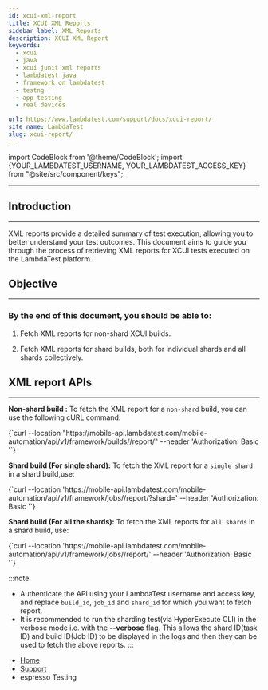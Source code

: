 ```yaml
---
id: xcui-xml-report
title: XCUI XML Reports
sidebar_label: XML Reports
description: XCUI XML Report
keywords:
  - xcui
  - java
  - xcui junit xml reports
  - lambdatest java
  - framework on lambdatest
  - testng
  - app testing
  - real devices

url: https://www.lambdatest.com/support/docs/xcui-report/
site_name: LambdaTest
slug: xcui-report/
---
```


import CodeBlock from '@theme/CodeBlock';
import {YOUR_LAMBDATEST_USERNAME, YOUR_LAMBDATEST_ACCESS_KEY} from "@site/src/component/keys";

<script type="application/ld+json"
      dangerouslySetInnerHTML={{ __html: JSON.stringify({
       "@context": "https://schema.org",
        "@type": "BreadcrumbList",
        "itemListElement": [{
          "@type": "ListItem",
          "position": 1,
          "name": "Home",
          "item": "https://www.lambdatest.com"
        },{
          "@type": "ListItem",
          "position": 2,
          "name": "Support",
          "item": "https://www.lambdatest.com/support/docs/"
        },{
          "@type": "ListItem",
          "position": 3,
          "name": "Report",
          "item": "https://www.lambdatest.com/support/docs/xcui-junit-report/"
        }]
      })
    }}
></script>

---

## Introduction
---

XML reports provide a detailed summary of test execution, allowing you to better understand your test outcomes. This document aims to guide you through the process of retrieving XML reports for XCUI tests executed on the LambdaTest platform.

## Objective
---
### By the end of this document, you should be able to:

1. Fetch XML reports for non-shard XCUI builds.

2. Fetch XML reports for shard builds, both for individual shards and all shards collectively.



## XML report APIs
----

**Non-shard build :** 
To fetch the XML report for a `non-shard` build, you can use the following cURL command:


<div className="lambdatest__codeblock">
<CodeBlock className="language-bash">
{`curl --location "https://mobile-api.lambdatest.com/mobile-automation/api/v1/framework/builds/<build_id>/report/" 
--header 'Authorization: Basic <Base64 Authentication>'`}
</CodeBlock>
</div>


**Shard build (For single shard):**
To fetch the XML report for a `single shard` in a shard build,use:

<div className="lambdatest__codeblock">
<CodeBlock className="language-bash">
{`curl --location 'https://mobile-api.lambdatest.com/mobile-automation/api/v1/framework/jobs/<job_id>/report/?shard=<shard_id>' 
--header 'Authorization: Basic <Base64 Authentication>'`}
</CodeBlock>
</div>


**Shard build (For all the shards):**
To fetch the XML reports for `all shards` in a shard build, use:

<div className="lambdatest__codeblock">
<CodeBlock className="language-bash">
{`curl --location 'https://mobile-api.lambdatest.com/mobile-automation/api/v1/framework/jobs/<job_id>/report/' 
--header 'Authorization: Basic <Base64 Authentication>'`}
</CodeBlock>
</div>



:::note
- Authenticate the API using your LambdaTest username and access key, and replace `build_id`, `job_id` and `shard_id` for which you want to fetch report.
- It is recommended to run the sharding test(via HyperExecute CLI) in the verbose mode i.e. with the **--verbose** flag. This allows the shard ID(task ID) and build ID(Job ID) to be displayed in the logs and then they can be used to fetch the above reports.
:::

<nav aria-label="breadcrumbs">
  <ul className="breadcrumbs">
    <li className="breadcrumbs__item">
      <a className="breadcrumbs__link" target="_self" href="https://www.lambdatest.com">
        Home
      </a>
    </li>
    <li className="breadcrumbs__item">
      <a className="breadcrumbs__link" target="_self" href="https://www.lambdatest.com/support/docs/">
        Support
      </a>
    </li>
    <li className="breadcrumbs__item breadcrumbs__item--active">
      <span className="breadcrumbs__link">
      espresso Testing </span>
    </li>
  </ul>
</nav>
